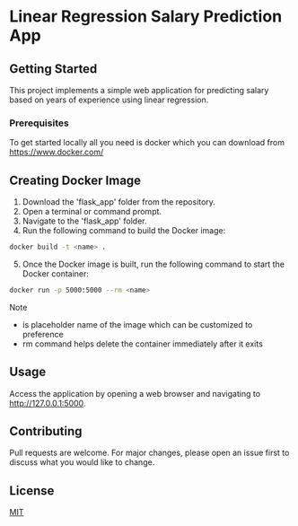 # Linear Regression Salary Prediction App

## Getting Started

This project implements a simple web application for predicting salary based on years of experience using linear regression.

### Prerequisites

To get started locally all you need is docker which you can download from https://www.docker.com/

## Creating Docker Image

1. Download the 'flask_app' folder from the repository.
2. Open a terminal or command prompt.
3. Navigate to the 'flask_app' folder.
4. Run the following command to build the Docker image:

```bash
docker build -t <name> .
```
5. Once the Docker image is built, run the following command to start the Docker container:

```bash
docker run -p 5000:5000 --rm <name>
```

Note

* <name> is placeholder name of the image which can be customized to preference
* rm command helps delete the container immediately after it exits

## Usage

Access the application by opening a web browser and navigating to http://127.0.0.1:5000.

## Contributing

Pull requests are welcome. For major changes, please open an issue first
to discuss what you would like to change.

## License

[MIT](https://choosealicense.com/licenses/mit/)


